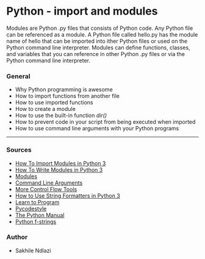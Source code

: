 # Python - import and modules
Modules are Python .py files that consists of Python code. Any Python file can be referenced as a module. A Python file called hello.py has the module name of hello that can be imported into ither Python files or used on the Python command line interpreter. Modules can define functions, classes, and variables that you can reference in other Python .py files or via the Python command line interpreter.

### General
 * Why Python programming is awesome
 * How to import functions from another file
 * How to use imported functions
 * How to create a module
 * How to use the built-in function *dir()*
 * How to prevent code in your script from being executed when imported
 * How to use command line arguments with your Python programs

---
### Sources
 * [How To Import Modules in Python 3](https://www.digitalocean.com/community/tutorials/how-to-import-modules-in-python-3)
 * [How To Write Modules in Python 3](https://www.digitalocean.com/community/tutorials/how-to-write-modules-in-python-3)
 * [Modules](https://docs.python.org/3/tutorial/modules.html)
 * [Command Line Arguments](https://docs.python.org/3/tutorial/stdlib.html#command-line-arguments)
 * [More Control Flow Tools](https://docs.python.org/3/tutorial/controlflow.html)
 * [How to Use String Formatters in Python 3](https://www.digitalocean.com/community/tutorials/how-to-use-string-formatters-in-python-3)
 * [Learn to Program](https://www.youtube.com/playlist?list=PLGLfVvz_LVvTn3cK5e6LjhgGiSeVlIRwt)
 * [Pycodestyle](https://pypi.org/project/pycodestyle/)
 * [The Python Manual](https://docs.python.org/3/tutorial/index.html)
 * [Python f-strings](https://realpython.com/python-f-strings/)

### Author
 * Sakhile Ndlazi
